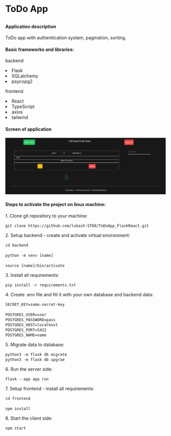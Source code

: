 <h1> ToDo App <h2>

<h4> Application description</h4>

ToDo app with authentication system, pagination, sorting. 



<h4>Basic frameworks and libraries:</h4>

<ui>backend</ui>
<li>Flask
<li>SQLalchemy
<li>psycopg2</li>

<ui>frontend</ui>
<li>React
<li>TypeScript
<li>axios
<li>tailwind

<h4>Screen of application</h4>


![Alt text](ScreenApp.png)

<h4>Steps to activate the project on linux machine:</h4>
<p> 1. Clone git repository to your machine:</p>

```
git clone https://github.com/lukash-ST88/ToDoApp_FlaskReact.git
```

<p> 2. Setup backend - create and activate virtual environment: </p>

```
cd backend

python -m venv [name]

source [name]/bin/activate
```
<p>3. Install all requirements: </p>

```
pip install -r requirements.txt 
```

<p> 4. Create .env file and fill it with your own database and backend data: </p>

```
SECRET_KEY=some-secret-key

POSTGRES_USER=user
POSTGRES_PASSWORD=pass
POSTGRES_HOST=localhost
POSTGRES_PORT=5432
POSTGRES_NAME=name
```
<p> 5. Migrate data to database:</p>

```
python3 -m flask db migrate 
python3 -m flask db upgrae 
```
<p> 6. Run the server side: </p>

```
flask --app app run 
```
<p> 7. Setup frontend - install all requirements:</p>

```
cd frontend

npm install 
```
<p> 8. Start the client side:</p>

```
npm start
```